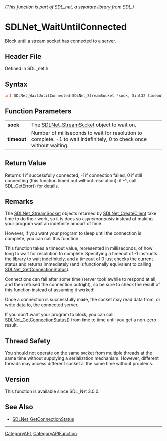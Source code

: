 ###### (This function is part of SDL_net, a separate library from SDL.)
# SDLNet_WaitUntilConnected

Block until a stream socket has connected to a server.

## Header File

Defined in SDL_net.h

## Syntax

```c
int SDLNet_WaitUntilConnected(SDLNet_StreamSocket *sock, Sint32 timeout);

```

## Function Parameters

|                 |                                                                                                                      |
| --------------- | -------------------------------------------------------------------------------------------------------------------- |
| **sock**        | The [SDLNet_StreamSocket](SDLNet_StreamSocket) object to wait on.                                                    |
| **timeout**     | Number of milliseconds to wait for resolution to complete. -1 to wait indefinitely, 0 to check once without waiting. |

## Return Value

Returns 1 if successfully connected, -1 if connection failed, 0 if still
connecting (this function timed out without resolution); if -1, call
SDL_GetError() for details.

## Remarks

The [SDLNet_StreamSocket](SDLNet_StreamSocket) objects returned by
[SDLNet_CreateClient](SDLNet_CreateClient) take time to do their work, so
it is does so _asynchronously_ instead of making your program wait an
indefinite amount of time.

However, if you want your program to sleep until the connection is
complete, you can call this function.

This function takes a timeout value, represented in milliseconds, of how
long to wait for resolution to complete. Specifying a timeout of -1
instructs the library to wait indefinitely, and a timeout of 0 just checks
the current status and returns immediately (and is functionally equivalent
to calling [SDLNet_GetConnectionStatus](SDLNet_GetConnectionStatus)).

Connections can fail after some time (server took awhile to respond at all,
and then refused the connection outright), so be sure to check the result
of this function instead of assuming it worked!

Once a connection is successfully made, the socket may read data from, or
write data to, the connected server.

If you don't want your program to block, you can call
[SDLNet_GetConnectionStatus](SDLNet_GetConnectionStatus)() from time to
time until you get a non-zero result.

## Thread Safety

You should not operate on the same socket from multiple threads at the same
time without supplying a serialization mechanism. However, different
threads may access different socket at the same time without problems.

## Version

This function is available since SDL_Net 3.0.0.

## See Also

- [SDLNet_GetConnectionStatus](SDLNet_GetConnectionStatus)

----
[CategoryAPI](CategoryAPI), [CategoryAPIFunction](CategoryAPIFunction)

